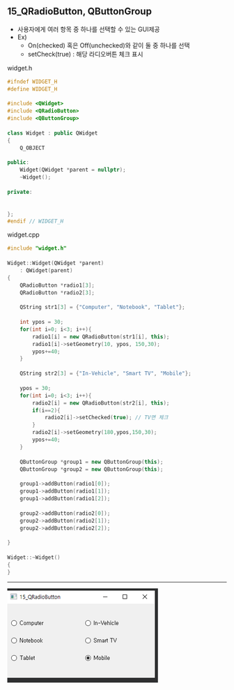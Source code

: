 ## 15_QRadioButton, QButtonGroup

- 사용자에게 여러 항목 중 하나를 선택할 수 있는 GUI제공
- Ex) 
  - On(checked) 혹은 Off(unchecked)와 같이 둘 중 하나를 선택 
  - setCheck(true) : 해당 라디오버튼 체크 표시 



widget.h

```c++
#ifndef WIDGET_H
#define WIDGET_H

#include <QWidget>
#include <QRadioButton>
#include <QButtonGroup>

class Widget : public QWidget
{
    Q_OBJECT

public:
    Widget(QWidget *parent = nullptr);
    ~Widget();

private:
    
    
};
#endif // WIDGET_H

```



widget.cpp

```c++
#include "widget.h"

Widget::Widget(QWidget *parent)
    : QWidget(parent)
{
    QRadioButton *radio1[3];
    QRadioButton *radio2[3];

    QString str1[3] = {"Computer", "Notebook", "Tablet"};

    int ypos = 30;
    for(int i=0; i<3; i++){
        radio1[i] = new QRadioButton(str1[i], this);
        radio1[i]->setGeometry(10, ypos, 150,30);
        ypos+=40;
    }

    QString str2[3] = {"In-Vehicle", "Smart TV", "Mobile"};

    ypos = 30;
    for(int i=0; i<3; i++){
        radio2[i] = new QRadioButton(str2[i], this);
        if(i==2){
            radio2[i]->setChecked(true); // TV면 체크 
        }
        radio2[i]->setGeometry(180,ypos,150,30);
        ypos+=40;
    }

    QButtonGroup *group1 = new QButtonGroup(this);
    QButtonGroup *group2 = new QButtonGroup(this);

    group1->addButton(radio1[0]);
    group1->addButton(radio1[1]);
    group1->addButton(radio1[2]);

    group2->addButton(radio2[0]);
    group2->addButton(radio2[1]);
    group2->addButton(radio2[2]);

}

Widget::~Widget()
{
}


```



***

<img src="./15_gui.PNG">